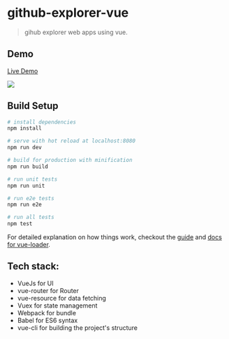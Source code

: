 # github-explorer-vue

> gihub explorer web apps using vue.

## Demo

[Live Demo](https://ruanhaojian.github.io/Github-Explorer-Demo/vue/)

<img src="https://ruanhaojian.github.io/Github-Explorer-Demo/qr_code.png" />

## Build Setup

``` bash
# install dependencies
npm install

# serve with hot reload at localhost:8080
npm run dev

# build for production with minification
npm run build

# run unit tests
npm run unit

# run e2e tests
npm run e2e

# run all tests
npm test
```

For detailed explanation on how things work, checkout the [guide](http://vuejs-templates.github.io/webpack/) and [docs for vue-loader](http://vuejs.github.io/vue-loader).

## Tech stack:

* VueJs for UI
* vue-router for Router
* vue-resource for data fetching
* Vuex for state management
* Webpack for bundle
* Babel for ES6 syntax
* vue-cli for building the project's structure
